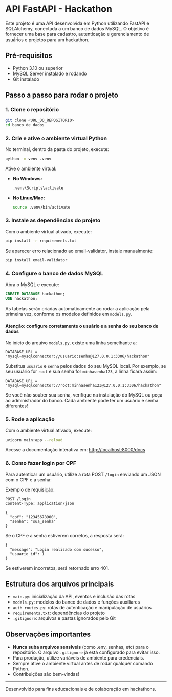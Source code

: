 # API FastAPI - Hackathon

Este projeto é uma API desenvolvida em Python utilizando FastAPI e SQLAlchemy, conectada a um banco de dados MySQL. O objetivo é fornecer uma base para cadastro, autenticação e gerenciamento de usuários e projetos para um hackathon.


## Pré-requisitos

- Python 3.10 ou superior
- MySQL Server instalado e rodando
- Git instalado

## Passo a passo para rodar o projeto

### 1. Clone o repositório

```bash
git clone <URL_DO_REPOSITORIO>
cd banco_de_dados
```


### 2. Crie e ative o ambiente virtual Python

No terminal, dentro da pasta do projeto, execute:

```bash
python -m venv .venv
```

Ative o ambiente virtual:

- **No Windows:**
  ```bash
  .venv\Scripts\activate
  ```
- **No Linux/Mac:**
  ```bash
  source .venv/bin/activate
  ```


### 3. Instale as dependências do projeto

Com o ambiente virtual ativado, execute:

```bash
pip install -r requirements.txt
```

Se aparecer erro relacionado ao email-validator, instale manualmente:
```bash
pip install email-validator
```



### 4. Configure o banco de dados MySQL

Abra o MySQL e execute:

```sql
CREATE DATABASE hackathon;
USE hackathon;
```

As tabelas serão criadas automaticamente ao rodar a aplicação pela primeira vez, conforme os modelos definidos em `models.py`.

#### Atenção: configure corretamente o usuário e a senha do seu banco de dados

No início do arquivo `models.py`, existe uma linha semelhante a:

```
DATABASE_URL = "mysql+mysqlconnector://usuario:senha@127.0.0.1:3306/hackathon"
```

Substitua `usuario` e `senha` pelos dados do seu MySQL local. Por exemplo, se seu usuário for `root` e sua senha for `minhasenha123`, a linha ficará assim:

```
DATABASE_URL = "mysql+mysqlconnector://root:minhasenha123@127.0.0.1:3306/hackathon"
```

Se você não souber sua senha, verifique na instalação do MySQL ou peça ao administrador do banco. Cada ambiente pode ter um usuário e senha diferentes!



### 5. Rode a aplicação

Com o ambiente virtual ativado, execute:

```bash
uvicorn main:app --reload
```

Acesse a documentação interativa em: [http://localhost:8000/docs](http://localhost:8000/docs)


### 6. Como fazer login por CPF

Para autenticar um usuário, utilize a rota POST `/login` enviando um JSON com o CPF e a senha:

Exemplo de requisição:

```
POST /login
Content-Type: application/json

{
  "cpf": "12345678900",
  "senha": "sua_senha"
}
```

Se o CPF e a senha estiverem corretos, a resposta será:

```
{
  "message": "Login realizado com sucesso",
  "usuario_id": 1
}
```

Se estiverem incorretos, será retornado erro 401.


## Estrutura dos arquivos principais

- `main.py`: inicialização da API, eventos e inclusão das rotas
- `models.py`: modelos do banco de dados e funções auxiliares
- `auth_routes.py`: rotas de autenticação e manipulação de usuários
- `requirements.txt`: dependências do projeto
- `.gitignore`: arquivos e pastas ignorados pelo Git


## Observações importantes

- **Nunca suba arquivos sensíveis** (como .env, senhas, etc) para o repositório. O arquivo `.gitignore` já está configurado para evitar isso.
- Para produção, utilize variáveis de ambiente para credenciais.
- Sempre ative o ambiente virtual antes de rodar qualquer comando Python.
- Contribuições são bem-vindas!

---

Desenvolvido para fins educacionais e de colaboração em hackathons.

